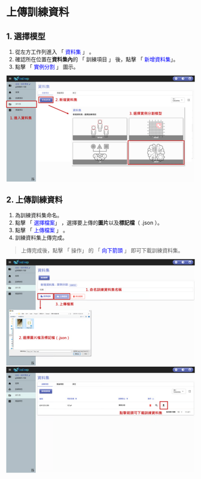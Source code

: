 # 上傳訓練資料

## 1. 選擇模型

1. 從左方工作列進入 「 <font color="blue">資料集</font> 」 。
2. 確認所在位置在**資料集內**的 「 訓練項目 」 後，點擊 「 <font color="blue">新增資料集</font>」。
3. 點擊 「 <font color="blue">實例分割</font> 」 圖示。

![alt text](image.png)

## 2. 上傳訓練資料

1. 為訓練資料集命名。
2. 點擊 「 <font color="blue">選擇檔案</font>」 ，選擇要上傳的**圖片**以及**標記檔**（ .json ）。
3. 點擊 「 <font color="blue">上傳檔案</font> 」 。
4. 訓練資料集上傳完成。

> 上傳完成後，點擊 「 操作」 的 「 <font color="blue">向下箭頭</font> 」 即可下載訓練資料集。


![alt text](image-1.png)
![alt text](image-2.png)
